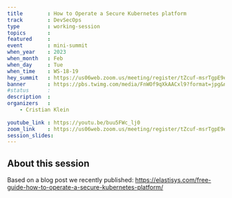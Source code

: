 ```yaml
---
title        : How to Operate a Secure Kubernetes platform
track        : DevSecOps
type         : working-session
topics       : 
featured     :
event        : mini-summit
when_year    : 2023
when_month   : Feb
when_day     : Tue
when_time    : WS-18-19
hey_summit   : https://us06web.zoom.us/meeting/register/tZcuf-msrTgpE9edsZM4rr_PI2Cf5Cqa-fsn
banner       : https://pbs.twimg.com/media/FnWOf9qXkAACxl9?format=jpg&name=medium
#status      : 
description  :
organizers   :
    - Cristian Klein
       
youtube_link : https://youtu.be/buu5FWc_lj0
zoom_link    : https://us06web.zoom.us/meeting/register/tZcuf-msrTgpE9edsZM4rr_PI2Cf5Cqa-fsn
session_slides:
---
```




## About this session

 Based on a blog post we recently published: https://elastisys.com/free-guide-how-to-operate-a-secure-kubernetes-platform/
